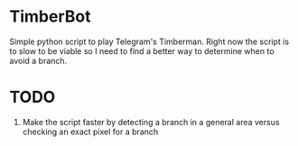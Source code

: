 # TimberBot
Simple python script to play Telegram's Timberman. Right now the script is to slow to be viable so I need to find a better way to determine when to avoid a branch.
# TODO
1. Make the script faster by detecting a branch in a general area versus checking an exact pixel for a branch
